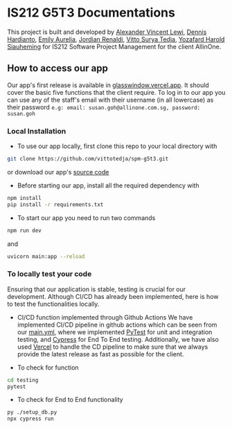 # IS212 G5T3 Documentations

This project is built and developed by [Alexander Vincent Lewi](https://github.com/vincentlewi), [Dennis Hardianto](https://github.com/DennisH18), [Emily Aurelia](https://github.com/emilyaurelia), [Jordian Renaldi](https://github.com/jordianrenaldi), [Vitto Surya Tedja](https://github.com/vittotedja), [Yozafard Harold Siauheming](https://github.com/yozafard) for IS212 Software Project Management for the client AllinOne.

## How to access our app

Our app's first release is available in [glasswindow.vercel.app](https://glasswindow.vercel.app/). It should cover the basic five functions that the client require.
To log in to our app you can use any of the staff's email with their username (in all lowercase) as their password
`e.g: email: susan.goh@allinone.com.sg, password: susan.goh`

### Local Installation

-   To use our app locally, first clone this repo to your local directory with

```bash
git clone https://github.com/vittotedja/spm-g5t3.git
```

or download our app's [source code](https://github.com/vittotedja/spm-g5t3/archive/refs/heads/master.zip)

-   Before starting our app, install all the required dependency with

```bash
npm install
pip install -r requirements.txt
```

-   To start our app you need to run two commands

```bash
npm run dev
```

and

```bash
uvicorn main:app --reload
```

### To locally test your code

Ensuring that our application is stable, testing is crucial for our development. Although CI/CD has already been implemented, here is how to test the functionalities locally.

-   CI/CD function implemented through Github Actions
    We have implemented CI/CD pipeline in github actions which can be seen from our [main.yml](https://github.com/vittotedja/spm-g5t3/blob/master/.github/workflows/main.yml), where we implemented [PyTest](https://docs.pytest.org/) for unit and integration testing, and [Cypress](https://www.cypress.io/) for End To End testing. Additionally, we have also used [Vercel](https://vercel.com/) to handle the CD pipeline to make sure that we always provide the latest release as fast as possible for the client.

-   To check for function

```bash
cd testing
pytest
```

-   To check for End to End functionality

```bash
py ./setup_db.py
npx cypress run
```
